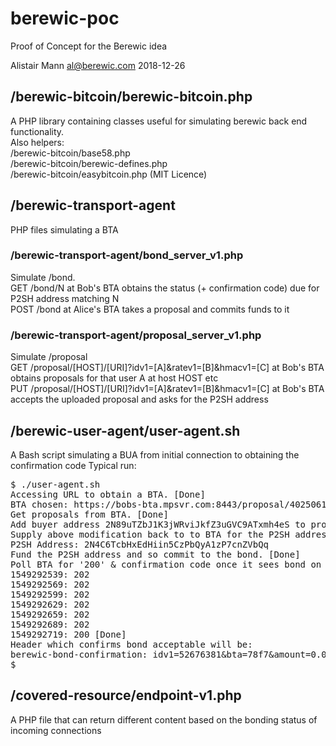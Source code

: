 # berewic-poc
Proof of Concept for the Berewic idea 

Alistair Mann	 al@berewic.com    2018-12-26

## /berewic-bitcoin/berewic-bitcoin.php
A PHP library containing classes useful for simulating berewic back end functionality.  
Also helpers:  
/berewic-bitcoin/base58.php  
/berewic-bitcoin/berewic-defines.php  
/berewic-bitcoin/easybitcoin.php (MIT Licence)  

## /berewic-transport-agent
PHP files simulating a BTA

### /berewic-transport-agent/bond_server_v1.php
Simulate /bond.  
GET /bond/N at Bob's BTA obtains the status (+ confirmation code) due for P2SH address matching N  
POST /bond at Alice's BTA takes a proposal and commits funds to it  

### /berewic-transport-agent/proposal_server_v1.php
Simulate /proposal  
GET /proposal/[HOST]/[URI]?idv1=[A]&ratev1=[B]&hmacv1=[C] at Bob's BTA obtains proposals for that user A at host HOST etc  
PUT /proposal/[HOST]/[URI]?idv1=[A]&ratev1=[B]&hmacv1=[C] at Bob's BTA accepts the uploaded proposal and asks for the P2SH address  

## /berewic-user-agent/user-agent.sh
A Bash script simulating a BUA from initial connection to obtaining the confirmation code
Typical run:
<pre>$ ./user-agent.sh
Accessing URL to obtain a BTA. [Done]
BTA chosen: https://bobs-bta.mpsvr.com:8443/proposal/4025061200627151c0c2b7b80d7af47b3b5c8bd2/e8ebaa9cb957844658dd0bcea2aeae6ffb1e2349?idv1=52676381&ratev1=normal&hmacv1=80569a4a03a9f4c5df677165e2d94de360cb6da8
Get proposals from BTA. [Done]
Add buyer address 2N89uTZbJ1K3jWRviJkfZ3uGVC9ATxmh4eS to proposal. [Done]
Supply above modification back to to BTA for the P2SH address. [Done] 
P2SH Address: 2N4C6TcbHxEdHiin5CzPbQyA1zP7cnZVbQq
Fund the P2SH address and so commit to the bond. [Done]
Poll BTA for '200' & confirmation code once it sees bond on the blockchain, 30 second sleep if not. 
1549292539: 202
1549292569: 202
1549292599: 202
1549292629: 202
1549292659: 202
1549292689: 202
1549292719: 200 [Done]
Header which confirms bond acceptable will be:
berewic-bond-confirmation: idv1=52676381&bta=78f7&amount=0.0004&locktime=1549297938&mtime=1549292719636004&hmacv1=17c7c1f3793c4178b270a59c3dfd47ef0e68bf63
$
</pre>

## /covered-resource/endpoint-v1.php
A PHP file that can return different content based on the bonding status of incoming connections
